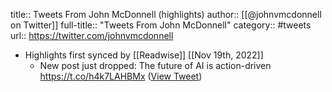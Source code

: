 title:: Tweets From John McDonnell (highlights)
author:: [[@johnvmcdonnell on Twitter]]
full-title:: "Tweets From John McDonnell"
category:: #tweets
url:: https://twitter.com/johnvmcdonnell

- Highlights first synced by [[Readwise]] [[Nov 19th, 2022]]
	- New post just dropped: The future of AI is action-driven  https://t.co/h4k7LAHBMx ([View Tweet](https://twitter.com/johnvmcdonnell/status/1592646172384325633))